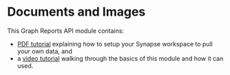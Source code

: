 # Documents and Images

This Graph Reports API module contains:
 - [PDF tutorial](https://github.com/microsoft/OpenEduAnalytics/blob/main/modules/Microsoft_Data/Microsoft_Graph/docs/Graph%20Reports%20API%20Module%20Tutorial.pdf) explaining how to setup your Synapse workspace to pull your own data, and 
 - a <a href="https://youtu.be/K01h-QsMX9c" target="_blank">video tutorial</a> walking through the basics of this module and how it can used.
